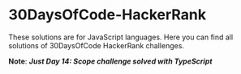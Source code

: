 # 30DaysOfCode-HackerRank

These solutions are for JavaScript languages. Here you can find all solutions of 30DaysOfCode HackerRank
challenges. 


**Note**: ***Just Day 14: Scope challenge solved with TypeScript***
